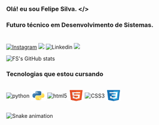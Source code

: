 ### Olá! eu sou Felipe Silva. </>

### Futuro técnico em Desenvolvimento de Sistemas.

#

[![Instagram](https://img.shields.io/badge/Instagram-E4405F?style=for-the-badge&logo=instagram&logoColor=white)](https://instagram.com/fellipe_125)
<a href = "https://m.facebook.com/fellipe.sillva.96995"><img src="https://img.shields.io/badge/Facebook-1877F2?style=for-the-badge&logo=facebook&logoColor=white" target="_blank"></a>
![Linkedin](https://img.shields.io/badge/LinkedIn-0077B5?style=for-the-badge&logo=linkedin&logoColor=white)
 <a href = "mailto:fellipesilva157@hotmail.com.tech"><img src="https://img.shields.io/badge/Gmail-D14836?style=for-the-badge&logo=gmail&logoColor=white" target="_blank"></a>

![FS's GitHub stats](https://github-readme-stats.vercel.app/api?username=fellipe157&show_icons=true&theme=green)
### Tecnologias que estou cursando

<div style="display: inline_block"><br/>

 <img align="center" alt="python" src="https://img.shields.io/badge/Python-14354C?style=for-the-badge&logo=python&logoColor=white" />
 <img align="center" alt="Python" height="30" width="40" src="https://raw.githubusercontent.com/devicons/devicon/master/icons/python/python-original.svg">
 <img align="center" alt="html5" src="https://img.shields.io/badge/HTML5-E34F26?style=for-the-badge&logo=html5&logoColor=white" />
 <img align="center" alt="HTML" height="30" width="40" src="https://raw.githubusercontent.com/devicons/devicon/master/icons/html5/html5-original.svg">
 <img align="center" alt="CSS3" src="https://img.shields.io/badge/CSS3-1572B6?style=for-the-badge&logo=css3&logoColor=white" />
 <img align="center" alt="CSS" height="30" width="40" src="https://raw.githubusercontent.com/devicons/devicon/master/icons/css3/css3-original.svg">
</div><br/>

![Snake animation](https://github.com/rafaballerini2/rafaballerini2/blob/output/github-contribution-grid-snake.svg)
